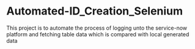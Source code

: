 # Automated-ID_Creation_Selenium
This project is to automate the process of logging unto the service-now platform and fetching table data which is compared with local generated data
